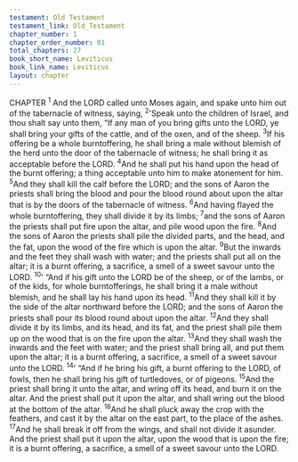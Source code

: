 ```yaml
---
testament: Old Testament
testament_link: Old_Testament
chapter_number: 1
chapter_order_number: 01
total_chapters: 27
book_short_name: Leviticus
book_link_name: Leviticus
layout: chapter
---
```

CHAPTER <sup>1</sup>
And  the  LORD  called  unto  Moses  again,  and  spake  unto  him  out  of  the
tabernacle of witness, saying, <sup>2</sup>'Speak unto the children of Israel, and thou shalt say
unto them, “If any man of you bring gifts unto the LORD, ye shall bring your gifts of the
cattle, and of the oxen, and of the sheep. <sup>3</sup>If his offering be a whole burnt­offering, he
shall bring a male without blemish of the herd unto the door of the tabernacle of
witness; he shall bring it as acceptable before the LORD. <sup>4</sup>And he shall put his hand
upon the head of the burnt offering; a thing acceptable unto him to make atonement for
him. <sup>5</sup>And they shall kill the calf before the LORD; and the sons of Aaron the priests
shall bring the blood and pour the blood round about upon the altar that is by the
doors of the tabernacle of witness. <sup>6</sup>And having flayed the whole burnt­offering, they
shall divide it by its limbs; <sup>7</sup>and the sons of Aaron the priests shall put fire upon the
altar, and pile wood upon the fire. <sup>8</sup>And the sons of Aaron the priests shall pile the
divided parts, and the head, and the fat, upon the wood of the fire which is upon the
altar. <sup>9</sup>But the inwards and the feet they shall wash with water; and the priests shall
put all on the altar; it is a burnt offering, a sacrifice, a smell of a sweet savour unto the
LORD.
<sup>10</sup>' “And if his gift unto the LORD be of the sheep, or of the lambs, or of the kids,
for whole burnt­offerings, he shall bring it a male without blemish, and he shall lay his
hand upon its head. <sup>11</sup>And they shall kill it by the side of the altar northward before the
LORD; and the sons of Aaron the priests shall pour its blood round about upon the
altar. <sup>12</sup>And they shall divide it by its limbs, and its head, and its fat, and the priest
shall pile them up on the wood that is on the fire upon the altar. <sup>13</sup>And they shall wash
the inwards and the feet with water; and the priest shall bring all, and put them upon
the altar; it is a burnt offering, a sacrifice, a smell of a sweet savour unto the LORD.
<sup>14</sup>' “And if he bring his gift, a burnt offering to the LORD, of fowls, then he shall
bring his gift of turtledoves, or of pigeons. <sup>15</sup>And the priest shall bring it unto the altar,
and wring off its head, and burn it on the altar. And the priest shall put it upon the
altar, and shall wring out the blood at the bottom of the altar. <sup>16</sup>And he shall pluck
away the crop with the feathers, and cast it by the altar on the east part, to the place of
the ashes. <sup>17</sup>And he shall break it off from the wings, and shall not divide it asunder.
And the priest shall put it upon the altar, upon the wood that is upon the fire; it is a
burnt offering, a sacrifice, a smell of a sweet savour unto the LORD.